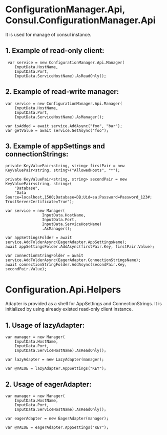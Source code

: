 # ConfigurationManager.Api, Consul.ConfigurationManager.Api
It is used for manage of consul instance.

## 1. Example of read-only client:
```
 var service = new ConfigurationManager.Api.Manager(
	InputData.HostName,
	InputData.Port,
	InputData.ServiceHostName).AsReadOnly();
```

## 2. Example of read-write manager:
```
var service = new ConfigurationManager.Api.Manager(
	InputData.HostName,
	InputData.Port,
	InputData.ServiceHostName).AsManager();

var isAdded = await service.AddAsync("foo", "bar");
var getValue = await service.GetAsync("foo");
```

## 3. Example of appSettings and connectionStrings:
```
private KeyValuePair<string, string> firstPair = new KeyValuePair<string, string>("AllowedHosts", "*");

private KeyValuePair<string, string> secondPair = new KeyValuePair<string, string>(
	"Database", 
	"Data Source=localhost,1500;Database=DB;Uid=sa;Password=Password_123#; TrustServerCertificate=True");

var service = new Manager(
                InputData.HostName,
                InputData.Port,
                InputData.ServiceHostName)
                .AsManager();

var appSettingsFolder = await service.AddFolderAsync(EagerAdapter.AppSettingsName);
await appSettingsFolder.AddAsync(firstPair.Key, firstPair.Value);

var connectionStringFolder = await service.AddFolderAsync(EagerAdapter.ConnectionStringsName);
await connectionStringFolder.AddAsync(secondPair.Key, secondPair.Value);
```
# Configuration.Api.Helpers
Adapter is provided as a shell for AppSettings and ConnectionStrings. It is initialized by using
already existed read-only client instance.

## 1. Usage of lazyAdapter:
```
var manager = new Manager(
	InputData.HostName, 
	InputData.Port, 
	InputData.ServiceHostName).AsReadOnly();

var lazyAdapter = new LazyAdapter(manager);

var @VALUE = lazyAdapter.AppSettings("KEY");
```
## 2. Usage of eagerAdapter:
```
var manager = new Manager(
	InputData.HostName, 
	InputData.Port, 
	InputData.ServiceHostName).AsReadOnly();

var eagerAdapter = new EagerAdapter(manager);

var @VALUE = eagerAdapter.AppSettings("KEY");
```
